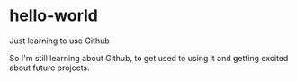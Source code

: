 # hello-world
Just learning to use Github

So I'm still learning about Github, to get used to using it and getting excited about future projects.

